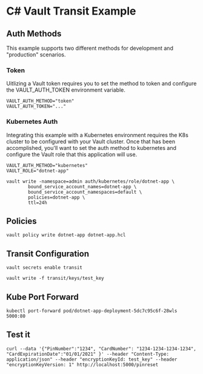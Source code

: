 # C# Vault Transit Example

## Auth Methods

This example supports two different methods for development and "production" scenarios.

### Token

Uitlizing a Vault token requires you to set the method to token and configure the VAULT_AUTH_TOKEN environment variable.

```
VAULT_AUTH_METHOD="token"
VAULT_AUTH_TOKEN="..."
```

### Kubernetes Auth

Integrating this example with a Kubernetes environment requires the K8s cluster to be configured with your Vault cluster. Once that has been accomplished, you'll want to set the auth method to kubernetes and configure the Vault role that this application will use.

```
VAULT_AUTH_METHOD="kubernetes"
VAULT_ROLE="dotnet-app"
```

```
vault write -namespace=admin auth/kubernetes/role/dotnet-app \
        bound_service_account_names=dotnet-app \
        bound_service_account_namespaces=default \
        policies=dotnet-app \
        ttl=24h
```

## Policies

```
vault policy write dotnet-app dotnet-app.hcl
```

## Transit Configuration

```
vault secrets enable transit
```

```
vault write -f transit/keys/test_key
```

## Kube Port Forward

```
kubectl port-forward pod/dotnet-app-deployment-5dc7c95c6f-28wls 5000:80
```


## Test it

```
curl --data '{"PinNumber":"1234", "CardNumber": "1234-1234-1234-1234", "CardExpirationDate":"01/01/2021" }' --header "Content-Type: application/json" --header "encryptionKeyId: test_key" --header "encryptionKeyVersion: 1" http://localhost:5000/pinreset
```